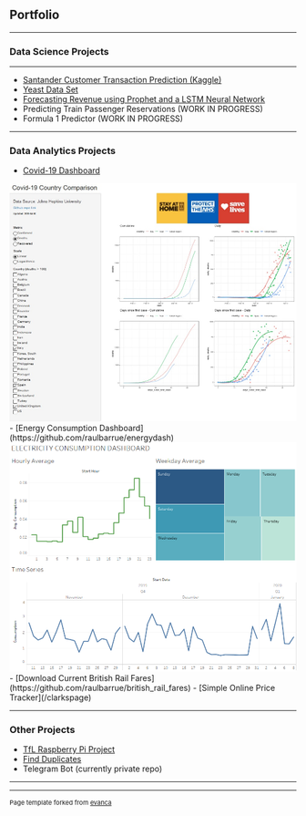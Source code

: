 ## Portfolio

---

### Data Science Projects 

<!-- [Project 1 Title](/sample_page) -->
<!-- <img src="images/dummy_thumbnail.jpg?raw=true"/> -->

<!-- [Project 2 Title](/pdf/sample_presentation.pdf) -->
<!-- <img src="images/dummy_thumbnail.jpg?raw=true"/> -->

---
- [Santander Customer Transaction Prediction (Kaggle)](https://github.com/raulbarrue/Santander-Customer-Transaction-Prediction)
- [Yeast Data Set](https://github.com/raulbarrue/yeast)
- [Forecasting Revenue using Prophet and a LSTM Neural Network](https://github.com/raulbarrue/revenue_forecasting)
- Predicting Train Passenger Reservations (WORK IN PROGRESS)
- Formula 1 Predictor (WORK IN PROGRESS)

---
### Data Analytics Projects

- [Covid-19 Dashboard](https://raulb.shinyapps.io/covid/)
<img src="images/covid.jpg?raw=true"/>
- [Energy Consumption Dashboard](https://github.com/raulbarrue/energydash)
<img src="images/energy_dashboard.png?raw=true"/>
- [Download Current British Rail Fares](https://github.com/raulbarrue/british_rail_fares)
- [Simple Online Price Tracker](/clarkspage)

---
### Other Projects
- [TfL Raspberry Pi Project](https://github.com/raulbarrue/tfl_raspberrypi)
- [Find Duplicates](https://github.com/raulbarrue/find_duplicates)
- Telegram Bot (currently private repo)
---




---
<p style="font-size:11px">Page template forked from <a href="https://github.com/evanca/quick-portfolio">evanca</a></p>
<!-- Remove above link if you don't want to attibute -->

